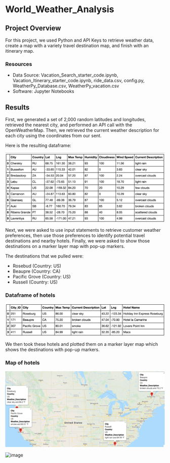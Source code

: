 # World_Weather_Analysis

## Project Overview

For this project, we used Python and API Keys to retrieve weather data, create a map with a variety travel destination map, and finish with an itinerary map. 

### Resources 

* Data Source: Vacation_Search_starter_code.ipynb, Vacation_Itinerary_starter_code.ipynb, ride_data.csv, config.py, WeatherPy_Database.csv, WeatherPy_vacation.csv
* Software: Jupyter Notebooks

## Results

First, we generated a set of 2,000 random latitudes and longitudes, retrieved the nearest city, and performed an API call with the OpenWeatherMap. Then, we retrieved the current weather description for each city using the coordinates from our sent. 

Here is the resulting dataframe: 

![](https://github.com/Stewartsl17/World_Weather_Analysis/blob/master/Image/Weather%20Dest%20List.png)

Next, we were asked to use input statements to retrieve customer weather preferences, then use those preferences to identify potential travel destinations and nearby hotels. Finally, we were asked to show those destinations on a marker layer map with pop-up markers.

The destinations that we pulled were: 
* Rosebud (Country: US)
* Beaupre (Country: CA)
* Pacific Grove (Country: US)
* Russell (Country: US)

### Dataframe of hotels 
![](https://github.com/Stewartsl17/World_Weather_Analysis/blob/master/Image/Travel%20Dest%20-%20Hotels.png)

We then took these hotels and plotted them on a marker layer map which shows the destinations with pop-up markers. 

### Map of hotels 
![](https://github.com/Stewartsl17/World_Weather_Analysis/blob/master/Vacation_Itinerary/WeatherPy_travel_map_markers.png)

![image](https://user-images.githubusercontent.com/66918641/113461955-c3b64780-93ec-11eb-90a1-7d9144283c5f.png)
